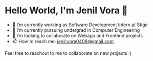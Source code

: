 # Hello World, I'm Jenil Vora 👋

- 🔭 I’m currently working as Software Development Intern at Stige
- 🌱 I’m currently pursuing undergrad in Computer Engineering
- 👯 I’m looking to collaborate on Webapp and Frontend projects
- 📫 How to reach me: jenil.vora0408@gmail.com

Feel free to reachout to me to collaborate on new projects :)
